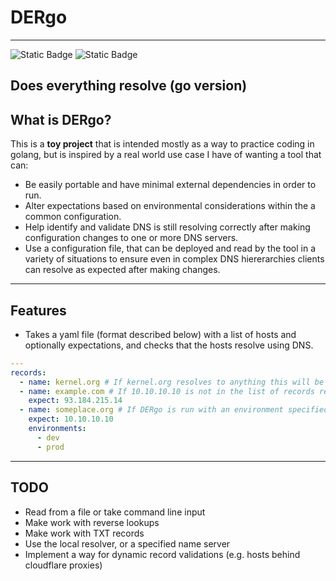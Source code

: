 # DERgo
---

![Static Badge](https://img.shields.io/badge/License-MIT-green)
![Static Badge](https://img.shields.io/badge/stability-experimental-red)

Does everything resolve (go version)
---

## What is DERgo?
This is a __toy project__ that is intended mostly as a way to practice coding in golang, but is inspired by a real world
use case I have of wanting a tool that can:
- Be easily portable and have minimal external dependencies in order to run.
- Alter expectations based on environmental considerations within the a common configuration.
- Help identify and validate DNS is still resolving correctly after making configuration changes to one or more DNS servers.
- Use a configuration file, that can be deployed and read by the tool in a variety of situations to ensure even in complex DNS hiererarchies clients can resolve as expected after making changes.
---

## Features
- Takes a yaml file (format described below) with a list of hosts and optionally expectations, and checks that the hosts resolve using DNS.
```yaml
---
records:
  - name: kernel.org # If kernel.org resolves to anything this will be considered a pass
  - name: example.com # If 10.10.10.10 is not in the list of records returned when resolving example.com this will fail
    expect: 93.184.215.14
  - name: someplace.org # If DERgo is run with an environment specified other that dev or prod this will not fail regardless of if it resolves to the expected address
    expect: 10.10.10.10
    environments:
      - dev
      - prod
```
---

## TODO
- Read from a file or take command line input
- Make work with reverse lookups
- Make work with TXT records
- Use the local resolver, or a specified name server
- Implement a way for dynamic record validations (e.g. hosts behind cloudflare proxies)
